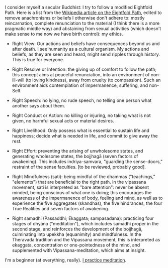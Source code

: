 <!--
.. title: Ethics
.. slug: ethics
.. date: 2019-11-10 14:31:28 UTC+01:00
.. tags: 
.. category: 
.. link: 
.. description: 
.. type: text
.. status:
-->

I consider myself a secular Buddhist: I try to follow a modified Eightfold Path. Here is a list from the [Wikipedia article on the Eightfold Path](https://en.wikipedia.org/wiki/Noble_Eightfold_Path), edited to remove anachronisms or beliefs I otherwise don't adhere to: mostly reincarnation, complete renunciation to the material (I think there is a more pragmatic middle way) and abstaining from sexual activities (which doesn't make sense to me now we have birth control): my ethics.

 - Right View: Our actions and beliefs have consequences beyond us and after death. I see humanity as a cultural organism. My actions and beliefs, as they are seen and heard, might send ripples through history. This is true for everyone.

 - Right Resolve or Intention: the giving up of comfort to follow the path; this concept aims at peaceful renunciation, into an environment of non-ill-will (to loving kindness), away from cruelty (to compassion). Such an environment aids contemplation of impermanence, suffering, and non-Self.

 - Right Speech: no lying, no rude speech, no telling one person what another says about them.

 - Right Conduct or Action: no killing or injuring, no taking what is not given, no harmful sexual acts or material desires.

 - Right Livelihood: Only possess what is essential to sustain life and happiness; decide what is needed in life, and commit to give away the rest.

 - Right Effort: preventing the arising of unwholesome states, and generating wholesome states, the bojjhagā (seven factors of awakening). This includes indriya-samvara, "guarding the sense-doors," restraint of the sense faculties. [to be reviewed, probably good].

 - Right Mindfulness (sati): being mindful of the dhammas ("teachings," "elements") that are beneficial to the right path. In the vipassana movement, sati is interpreted as "bare attention": never be absent minded, being conscious of what one is doing; this encourages the awareness of the impermanence of body, feeling and mind, as well as to experience the five aggregates (skandhas), the five hindrances, the four True Realities and seven factors of awakening.

 - Right samadhi (Passaddhi; Ekaggata; sampasadana): practicing four stages of dhyāna ("meditation"), which includes samadhi proper in the second stage, and reinforces the development of the bojjhagā, culminating into upekkha (equanimity) and mindfulness. In the Theravada tradition and the Vipassana movement, this is interpreted as ekaggata, concentration or one-pointedness of the mind, and supplemented with Vipassana-meditation, which aims at insight.

I'm a beginner (at everything, really). [I practice meditation](/mine/meditation-for-programmers).
